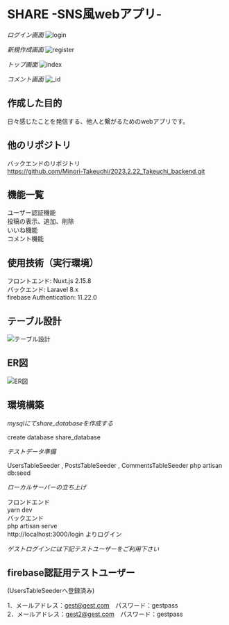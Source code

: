 # SHARE -SNS風webアプリ-
*ログイン画面*
![login](https://user-images.githubusercontent.com/119908511/220498632-69b87ec2-2ce2-4c36-b384-7b3ccd956225.png)

*新規作成画面*
![register](https://user-images.githubusercontent.com/119908511/220498645-d6851793-61f2-4eda-bbed-53b39240c456.png)

*トップ画面*
![index](https://user-images.githubusercontent.com/119908511/220498662-349a60ee-817f-4b55-8cef-3ac374234506.png)

*コメント画面*
![_id](https://user-images.githubusercontent.com/119908511/220498673-0fcb4828-e943-44a1-907f-30f2c5828e01.png)

## 作成した目的
日々感じたことを発信する、他人と繋がるためのwebアプリです。

## 他のリポジトリ
バックエンドのリポジトリ  
https://github.com/Minori-Takeuchi/2023.2.22_Takeuchi_backend.git

## 機能一覧
ユーザー認証機能  
投稿の表示、追加、削除  
いいね機能  
コメント機能

## 使用技術（実行環境）
フロントエンド: Nuxt.js 2.15.8  
バックエンド: Laravel 8.x  
firebase Authentication: 11.22.0

## テーブル設計
![テーブル設計](https://user-images.githubusercontent.com/119908511/220498717-5ebd6e0d-3762-4eee-ba8c-b75589ee6a47.png)

## ER図
![ER図](https://user-images.githubusercontent.com/119908511/220498736-67fbe0a7-d588-4dff-b007-bb9fa12e5e7f.png)

## 環境構築
*mysqlにてshare_databaseを作成する*

create database share_database

*テストデータ準備*

UsersTableSeeder , PostsTableSeeder , CommentsTableSeeder  php artisan db:seed  

*ローカルサーバーの立ち上げ*  

フロンドエンド  
yarn dev  
バックエンド  
php artisan serve  
http://localhost:3000/login よりログイン

*ゲストログインには下記テストユーザーをご利用下さい*

## firebase認証用テストユーザー
(UsersTableSeederへ登録済み)

1．メールアドレス：gest@gest.com　パスワード：gestpass  
2．メールアドレス：gest2@gest.com　パスワード：gestpass
